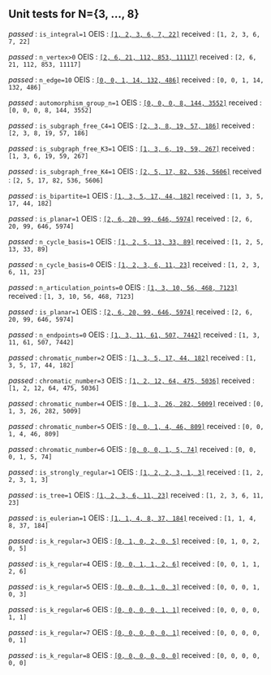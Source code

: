 ## Unit tests for N={3, ..., 8}

*passed*  : `is_integral=1`
OEIS      : [`[1, 2, 3, 6, 7, 22]`](http://oeis.org/A064731)
received  :  `[1, 2, 3, 6, 7, 22]`


*passed*  : `n_vertex>0`
OEIS      : [`[2, 6, 21, 112, 853, 11117]`](https://oeis.org/A001349)
received  :  `[2, 6, 21, 112, 853, 11117]`


*passed*  : `n_edge=10`
OEIS      : [`[0, 0, 1, 14, 132, 486]`](https://oeis.org/A054923)
received  :  `[0, 0, 1, 14, 132, 486]`


*passed*  : `automorphism_group_n=1`
OEIS      : [`[0, 0, 0, 8, 144, 3552]`](http://oeis.org/A124059)
received  :  `[0, 0, 0, 8, 144, 3552]`


*passed*  : `is_subgraph_free_C4=1`
OEIS      : [`[2, 3, 8, 19, 57, 186]`](http://oeis.org/A077269)
received  :  `[2, 3, 8, 19, 57, 186]`


*passed*  : `is_subgraph_free_K3=1`
OEIS      : [`[1, 3, 6, 19, 59, 267]`](http://oeis.org/A024607)
received  :  `[1, 3, 6, 19, 59, 267]`


*passed*  : `is_subgraph_free_K4=1`
OEIS      : [`[2, 5, 17, 82, 536, 5606]`](http://oeis.org/A079574)
received  :  `[2, 5, 17, 82, 536, 5606]`


*passed*  : `is_bipartite=1`
OEIS      : [`[1, 3, 5, 17, 44, 182]`](http://oeis.org/A005142)
received  :  `[1, 3, 5, 17, 44, 182]`


*passed*  : `is_planar=1`
OEIS      : [`[2, 6, 20, 99, 646, 5974]`](http://oeis.org/A003094)
received  :  `[2, 6, 20, 99, 646, 5974]`


*passed*  : `n_cycle_basis=1`
OEIS      : [`[1, 2, 5, 13, 33, 89]`](http://oeis.org/A001429)
received  :  `[1, 2, 5, 13, 33, 89]`


*passed*  : `n_cycle_basis=0`
OEIS      : [`[1, 2, 3, 6, 11, 23]`](http://oeis.org/A000055)
received  :  `[1, 2, 3, 6, 11, 23]`


*passed*  : `n_articulation_points=0`
OEIS      : [`[1, 3, 10, 56, 468, 7123]`](http://oeis.org/A002218)
received  :  `[1, 3, 10, 56, 468, 7123]`


*passed*  : `is_planar=1`
OEIS      : [`[2, 6, 20, 99, 646, 5974]`](https://oeis.org/A003094)
received  :  `[2, 6, 20, 99, 646, 5974]`


*passed*  : `n_endpoints=0`
OEIS      : [`[1, 3, 11, 61, 507, 7442]`](https://oeis.org/A004108)
received  :  `[1, 3, 11, 61, 507, 7442]`


*passed*  : `chromatic_number=2`
OEIS      : [`[1, 3, 5, 17, 44, 182]`](http://oeis.org/A005142)
received  :  `[1, 3, 5, 17, 44, 182]`


*passed*  : `chromatic_number=3`
OEIS      : [`[1, 2, 12, 64, 475, 5036]`](http://oeis.org/A126737)
received  :  `[1, 2, 12, 64, 475, 5036]`


*passed*  : `chromatic_number=4`
OEIS      : [`[0, 1, 3, 26, 282, 5009]`](http://oeis.org/A126738)
received  :  `[0, 1, 3, 26, 282, 5009]`


*passed*  : `chromatic_number=5`
OEIS      : [`[0, 0, 1, 4, 46, 809]`](http://oeis.org/A126739)
received  :  `[0, 0, 1, 4, 46, 809]`


*passed*  : `chromatic_number=6`
OEIS      : [`[0, 0, 0, 1, 5, 74]`](http://oeis.org/A126740)
received  :  `[0, 0, 0, 1, 5, 74]`


*passed*  : `is_strongly_regular=1`
OEIS      : [`[1, 2, 2, 3, 1, 3]`](http://oeis.org/A088741)
received  :  `[1, 2, 2, 3, 1, 3]`


*passed*  : `is_tree=1`
OEIS      : [`[1, 2, 3, 6, 11, 23]`](http://oeis.org/A000055)
received  :  `[1, 2, 3, 6, 11, 23]`


*passed*  : `is_eulerian=1`
OEIS      : [`[1, 1, 4, 8, 37, 184]`](http://oeis.org/A003049)
received  :  `[1, 1, 4, 8, 37, 184]`


*passed*  : `is_k_regular=3`
OEIS      : [`[0, 1, 0, 2, 0, 5]`](http://oeis.org/A002851)
received  :  `[0, 1, 0, 2, 0, 5]`


*passed*  : `is_k_regular=4`
OEIS      : [`[0, 0, 1, 1, 2, 6]`](http://oeis.org/A006820)
received  :  `[0, 0, 1, 1, 2, 6]`


*passed*  : `is_k_regular=5`
OEIS      : [`[0, 0, 0, 1, 0, 3]`](http://oeis.org/A006820)
received  :  `[0, 0, 0, 1, 0, 3]`


*passed*  : `is_k_regular=6`
OEIS      : [`[0, 0, 0, 0, 1, 1]`](http://oeis.org/A006822)
received  :  `[0, 0, 0, 0, 1, 1]`


*passed*  : `is_k_regular=7`
OEIS      : [`[0, 0, 0, 0, 0, 1]`](http://oeis.org/A014377)
received  :  `[0, 0, 0, 0, 0, 1]`


*passed*  : `is_k_regular=8`
OEIS      : [`[0, 0, 0, 0, 0, 0]`](http://oeis.org/A014378)
received  :  `[0, 0, 0, 0, 0, 0]`


